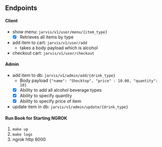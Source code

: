 ## Endpoints
#### Client
- show menu: `jarvis/v1/user/menu/{item_type}`
  - [x] Retrieves all items by type 
- add item to cart: `jarvis/v1/user/add`
  - takes a body payload which is alcohol
- checkout cart: `jarvis/v1/user/checkout`

#### Admin
- add item to db: `jarvis/v1/admin/add/{drink_type}`
  - Body payload `{"name": "Shocktop", "price" : 10.00, "quantity": 10}`
  - [x] Ability to add all alcohol beverage types
  - [x] Ability to specify quantity 
  - [x] Ability to specify price of item 

- update item in db: `jarvis/v1/admin/update/{drink_type}`

#### Run Book for Starting NGROK 
1. `make up`
2. `make logs`
3. ngrok http 8000


